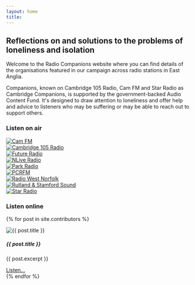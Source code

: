 ```yaml
---
layout: home
title: 
---
```

<h2>Reflections on and solutions to the problems of loneliness and isolation</h2>

Welcome to the Radio Companions website where you can find details of the organisations featured in our campaign across radio stations in East Anglia.

Companions, known on Cambridge 105 Radio, Cam FM and Star Radio as Cambridge Companions, is supported by the government-backed Audio Content Fund. It's designed to draw attention to loneliness and offer help and advice to listeners who may be suffering or may be able to reach out to support others.

### Listen on air

<div class="container station-logos">
    <div class="row">
        <div class="col-sm">
            <div class="station-logo">
                <a href="https://www.camfm.co.uk" target="_blank"><img src="{{ "/assets/logos/stations/camfm.png" | relative_url }}" alt="Cam FM" /></a>
            </div>
        </div>
        <div class="col-sm">
            <div class="station-logo">
                <a href="https://www.cambridge105.co.uk" target="_blank"><img src="{{ "/assets/logos/stations/cambridge105radio.png" | relative_url }}" alt="Cambridge 105 Radio" /></a>
            </div>
        </div>
        <div class="col-sm">
            <div class="station-logo">
                <a href="http://www.futureradio.co.uk" target="_blank"><img src="{{ "/assets/logos/stations/futureradio.png" | relative_url }}" alt="Future Radio" /></a>
            </div>
        </div>
        <div class="col-sm">
            <div class="station-logo">
                <a href="https://www.nliveradio.com" target="_blank"><img src="{{ "/assets/logos/stations/nlive.png" | relative_url }}" alt="NLive Radio" /></a>
            </div>
        </div>
        <div class="col-sm">
            <div class="station-logo">
                <a href="http://www.parkradio.co.uk" target="_blank"><img src="{{ "/assets/logos/stations/parkradio.png" | relative_url }}" alt="Park Radio" /></a>
            </div>
        </div>
        <div class="col-sm">
            <div class="station-logo">
                <a href="https://www.pcrfm.co.uk" target="_blank"><img src="{{ "/assets/logos/stations/pcr.png" | relative_url }}" alt="PCRFM" /></a>
            </div>
        </div>
        <div class="col-sm">
            <div class="station-logo">
                <a href="https://www.radiowestnorfolk.co.uk/" target="_blank"><img src="{{ "/assets/logos/stations/radiowestnorfolk.png" | relative_url }}" alt="Radio West Norfolk" /></a>
            </div>
        </div>
        <div class="col-sm">
            <div class="station-logo">
                <a href="https://www.rutlandandstamfordsound.co.uk/" target="_blank"><img src="{{ "/assets/logos/stations/rutlandstamford.png" | relative_url }}" alt="Rutland & Stamford Sound" /></a>
            </div>
        </div>
        <div class="col-sm">
            <div class="station-logo">
                <a href="https://www.star.radio" target="_blank"><img src="{{ "/assets/logos/stations/starradio.png" | relative_url }}" alt="Star Radio" /></a>
            </div>
        </div>
    </div>
</div>

### Listen online

{% for post in site.contributors %}
<div class="media position-relative contributor-entry">
  <img src="/assets/logos/contribs/{{ post.contriblogo }}" class="mr-3 contrib-logo" alt="{{ post.title }}">
  <div class="media-body">
    <h5 class="mt-0">{{ post.title }}</h5>
    <p>{{ post.excerpt }}</p>
    <a href="{{ post.url }}" class="stretched-link">Listen...</a>
  </div>
</div>
{% endfor %}